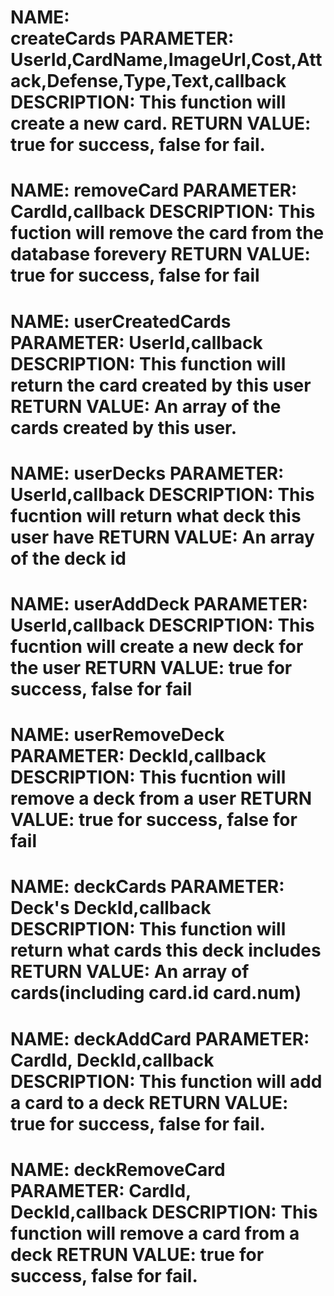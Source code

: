 NAME:  
    createCards
PARAMETER:
    UserId,CardName,ImageUrl,Cost,Attack,Defense,Type,Text,callback
DESCRIPTION:
    This function will create a new card.
RETURN VALUE:
    true for success, false for fail.
=====================================================================
NAME:
    removeCard
PARAMETER:
    CardId,callback
DESCRIPTION:
    This fuction will remove the card from the database forevery
RETURN VALUE:
    true for success, false for fail
=====================================================================
NAME:
    userCreatedCards
PARAMETER:
    UserId,callback
DESCRIPTION:
    This function will return the card created by this user
RETURN VALUE:
    An array of the cards created by this user.
=====================================================================
NAME: 
    userDecks
PARAMETER:
    UserId,callback
DESCRIPTION:
    This fucntion will return what deck this user have
RETURN VALUE:
    An array of the deck id
=====================================================================
NAME:
    userAddDeck
PARAMETER:
    UserId,callback
DESCRIPTION:
    This fucntion will create a new deck for the user
RETURN VALUE:
    true for success, false for fail
=====================================================================
NAME:
    userRemoveDeck
PARAMETER:
     DeckId,callback
DESCRIPTION:
    This fucntion will remove a deck from a user
RETURN VALUE:
    true for success, false for fail
=====================================================================
NAME: 
    deckCards
PARAMETER:
    Deck's DeckId,callback
DESCRIPTION:
    This function will return what cards this deck includes
RETURN VALUE:
    An array of cards(including card.id card.num)
=====================================================================
NAME:
    deckAddCard
PARAMETER:
    CardId, DeckId,callback
DESCRIPTION:
    This function will add a card to a deck
RETURN VALUE:
    true for success, false for fail.
=====================================================================
NAME:
    deckRemoveCard
PARAMETER:
    CardId, DeckId,callback
DESCRIPTION:
    This function will remove a card from a deck
RETRUN VALUE:
    true for success, false for fail.
=====================================================================
